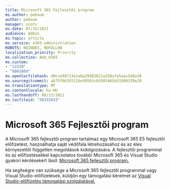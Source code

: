 ```yaml
---
title: Microsoft 365 Fejlesztői program
ms.author: pebaum
author: pebaum
manager: scotv
ms.date: 07/15/2021
audience: Admin
ms.topic: article
ms.service: o365-administration
ROBOTS: NOINDEX, NOFOLLOW
localization_priority: Priority
ms.collection: Adm_O365
ms.custom:
- "12320"
- "9001669"
ms.openlocfilehash: d9cce98713e1a0a29402821a358afa5aac548a38
ms.sourcegitcommit: ab75f66355116e995b3cb5505465b31989339e28
ms.translationtype: MT
ms.contentlocale: hu-HU
ms.lasthandoff: 08/13/2021
ms.locfileid: "58332033"
---
```

# <a name="microsoft-365-developer-program"></a>Microsoft 365 Fejlesztői program

A Microsoft 365 fejlesztői program tartalmaz egy Microsoft 365 E5 fejlesztői előfizetést, használhatja saját védőfala létrehozásához és az éles környezettől független megoldások kidolgozására. A fejlesztői programmal és az előfizetésekkel kapcsolatos további Microsoft 365 és Visual Studio gyakori kérdésekért lásd: [Microsoft 365 fejlesztői program.](https://docs.microsoft.com/office/developer-program/microsoft-365-developer-program)

Ha segítségre van szüksége a Microsoft 365 fejlesztői programmal vagy Visual Studio-előfizetések, küldjön egy támogatási kérelmet az [Visual Studio-előfizetés támogatási szolgálatával.](https://visualstudio.microsoft.com/subscriptions/support/)